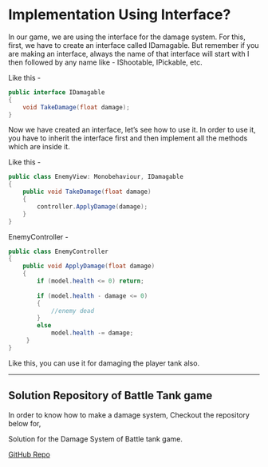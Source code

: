 # Implementation Using Interface?

In our game, we are using the interface for the damage system. For this, first, we have to create an interface called IDamagable. But remember if you are making an interface, always the name of that interface will start with I then followed by any name like - IShootable, IPickable, etc.

Like this -
```C#
public interface IDamagable
{
    void TakeDamage(float damage);
}
```
Now we have created an interface, let’s see how to use it. In order to use it, you have to inherit the interface first and then implement all the methods which are inside it. 

Like this -
```C#
public class EnemyView: Monobehaviour, IDamagable
{
    public void TakeDamage(float damage)
    {
        controller.ApplyDamage(damage);
    }
}
```
EnemyController -
```C#
public class EnemyController
{
    public void ApplyDamage(float damage)
    {
        if (model.health <= 0) return;
	
        if (model.health - damage <= 0)
        {
            //enemy dead
        }
        else
            model.health -= damage;
     }
}
```
Like this, you can use it for damaging the player tank also.

---
## Solution Repository of Battle Tank game
In order to know how to make a damage system, Checkout the repository below for,

Solution for the Damage System of Battle tank game.

[GitHub Repo](https://github.com/outscal/Battle-Tank-Damage-System-Project/tree/Solution)
